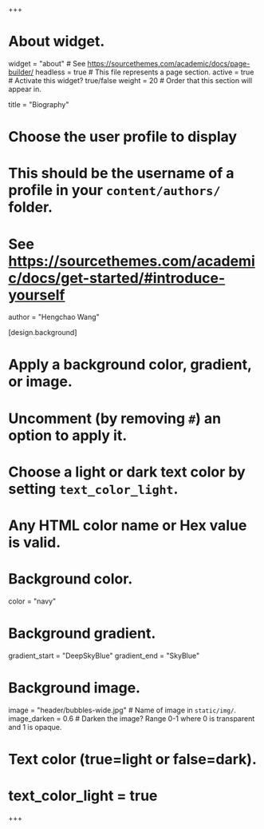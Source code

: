 +++
# About widget.
widget = "about"  # See https://sourcethemes.com/academic/docs/page-builder/
headless = true  # This file represents a page section.
active = true  # Activate this widget? true/false
weight = 20  # Order that this section will appear in.

title = "Biography"

# Choose the user profile to display
# This should be the username of a profile in your `content/authors/` folder.
# See https://sourcethemes.com/academic/docs/get-started/#introduce-yourself
author = "Hengchao Wang"


[design.background]
  # Apply a background color, gradient, or image.
  #   Uncomment (by removing `#`) an option to apply it.
  #   Choose a light or dark text color by setting `text_color_light`.
  #   Any HTML color name or Hex value is valid.
  
  # Background color.
  color = "navy"
  
  # Background gradient.
  gradient_start = "DeepSkyBlue"
  gradient_end = "SkyBlue"
  
  # Background image.
  image = "header/bubbles-wide.jpg"  # Name of image in `static/img/`.
  image_darken = 0.6  # Darken the image? Range 0-1 where 0 is transparent and 1 is opaque.

  # Text color (true=light or false=dark).
  # text_color_light = true  
+++
